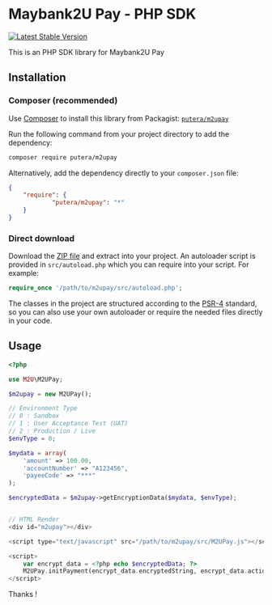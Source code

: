 # Maybank2U Pay - PHP SDK

<a href="https://packagist.org/packages/putera/m2upay"><img src="https://poser.pugx.org/putera/m2upay/v/stable.svg" alt="Latest Stable Version"></a>

This is an PHP SDK library for Maybank2U Pay

## Installation

### Composer (recommended)

Use [Composer](https://getcomposer.org) to install this library from Packagist:
[`putera/m2upay`](https://packagist.org/packages/putera/m2upay)

Run the following command from your project directory to add the dependency:

```sh
composer require putera/m2upay
```

Alternatively, add the dependency directly to your `composer.json` file:

```json
{
	"require": {
    		"putera/m2upay": "*"
	}
}
```

### Direct download

Download the [ZIP file](https://github.com/putera/m2upay/archive/master.zip)
and extract into your project. An autoloader script is provided in
`src/autoload.php` which you can require into your script. For example:

```php
require_once '/path/to/m2upay/src/autoload.php';
```

The classes in the project are structured according to the
[PSR-4](http://www.php-fig.org/psr/psr-4/) standard, so you can also use your
own autoloader or require the needed files directly in your code.

## Usage

```php
<?php

use M2U\M2UPay;

$m2upay = new M2UPay();

// Environment Type
// 0 : Sandbox
// 1 : User Acceptance Test (UAT)
// 2 : Production / Live
$envType = 0;

$mydata = array(
	'amount' => 100.00,
	'accountNumber' => "A123456",
  	'payeeCode' => "***"
);

$encryptedData = $m2upay->getEncryptionData($mydata, $envType);


// HTML Render
<div id="m2upay"></div>

<script type="text/javascript" src="/path/to/m2upay/src/M2UPay.js"></script>

<script>
	var encrypt_data = <?php echo $encryptedData; ?>
	M2UPay.initPayment(encrypt_data.encryptedString, encrypt_data.actionUrl, 'OT');
</script>
```

Thanks !
